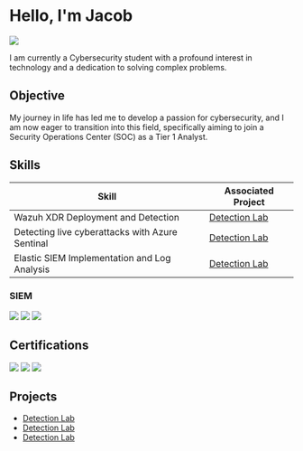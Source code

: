 # Hello, I'm Jacob
<a href="https://linkedin.com/in/jacob-bailey-bb43a121a/"><img src="https://img.shields.io/badge/-LinkedIn-0072b1?&style=for-the-badge&logo=linkedin&logoColor=white" /></a>


I am currently a Cybersecurity student with a profound interest in technology and a dedication to solving complex problems.

## Objective

My journey in life has led me to develop a passion for cybersecurity, and I am now eager to transition into this field, specifically aiming to join a Security Operations Center (SOC) as a Tier 1 Analyst.

## Skills

| Skill                                         | Associated Project         |
|-----------------------------------------------|----------------------------|
| Wazuh XDR Deployment and Detection          | <a href="https://github.com/JakeCyberLabs/Wazuh-SIEM-lab">Detection Lab</a>|
| Detecting live cyberattacks with Azure Sentinal | <a href="https://github.com/JakeCyberLabs/Azure-SIEM-Detection-Lab-">Detection Lab</a> |
| Elastic SIEM Implementation and Log Analysis          | <a href="https://github.com/JakeCyberLabs/Detection-Lab/tree/main">Detection Lab</a>|


### SIEM
<div>
    <img src="https://img.shields.io/badge/Wazuh-4C78A8?style=for-the-badge&logo=logo&logoColor=white" />
    <img src="https://img.shields.io/badge/-Microsoft%20Sentinel-00A3E0?&style=for-the-badge&logo=Microsoft%20Azure&logoColor=white" />
    <img src="https://img.shields.io/badge/-Elastic-005571?&style=for-the-badge&logo=Elastic&logoColor=white" />
</div>


## Certifications

<div>
<img src="https://img.shields.io/badge/-Security%2B-FF0000?&style=for-the-badge&logo=CompTIA&logoColor=white" />
<img src="https://img.shields.io/badge/-Network%2B-007ACC?&style=for-the-badge&logo=CompTIA&logoColor=white" />
<img src="https://img.shields.io/badge/-A%2B-4D4D4D?&style=for-the-badge&logo=CompTIA&logoColor=white" />
</div>

## Projects

- <a href="https://github.com/JakeCyberLabs/Wazuh-SIEM-lab">Detection Lab</a>
- <a href="https://github.com/JakeCyberLabs/Azure-SIEM-Detection-Lab-">Detection Lab</a>
- <a href="https://github.com/JakeCyberLabs/Detection-Lab/tree/main">Detection Lab</a>
<!--
**JakeCyberLabs/JakeCyberLabs** is a ✨ _special_ ✨ repository because its `README.md` (this file) appears on your GitHub profile.

Here are some ideas to get you started:

- 🔭 I’m currently working on ...
- 🌱 I’m currently learning ...
- 👯 I’m looking to collaborate on ...
- 🤔 I’m looking for help with ...
- 💬 Ask me about ...
- 📫 How to reach me: ...
- 😄 Pronouns: ...
- ⚡ Fun fact: ...
-->
